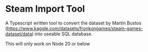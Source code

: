 # Steam Import Tool

A Typescript written tool to convert the dataset by Martin Bustos (https://www.kaggle.com/datasets/fronkongames/steam-games-dataset/data) into useable SQL database.

This will only work on Node 20 or below 